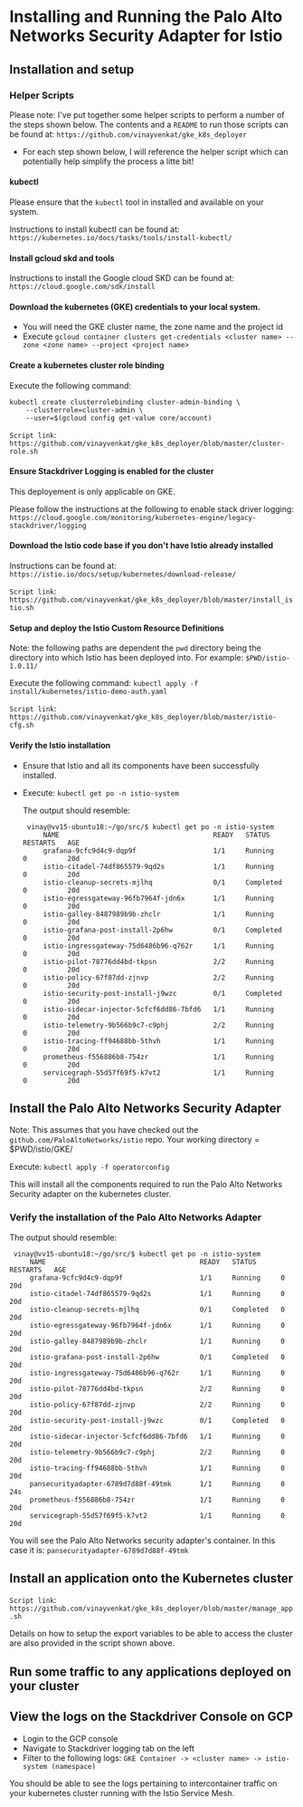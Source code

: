 # Installing and Running the Palo Alto Networks Security Adapter for Istio 

## Installation and setup 

### Helper Scripts

Please note: I've put together some helper scripts to perform a number of the steps shown below. 
             The contents and a `README` to run those scripts can be found at: 
			 ``` https://github.com/vinayvenkat/gke_k8s_deployer ```

- For each step shown below, I will reference the helper script which 
  can potentially help simplify the process a litte bit! 


#### kubectl 

Please ensure that the `kubectl` tool in installed and available on your system. 

Instructions to install kubectl can be found at: ```https://kubernetes.io/docs/tasks/tools/install-kubectl/```

#### Install gcloud skd and tools 

Instructions to install the Google cloud SKD can be found at: ```https://cloud.google.com/sdk/install```


#### Download the kubernetes (GKE) credentials to your local system. 

 - You will need the GKE cluster name, the zone name and the project id 
 - Execute ``` gcloud container clusters get-credentials <cluster name> --zone <zone name> --project <project name> ```

#### Create a kubernetes cluster role binding 

Execute the following command:

```
kubectl create clusterrolebinding cluster-admin-binding \
    --clusterrole=cluster-admin \
    --user=$(gcloud config get-value core/account)
```

`Script link`: ``` https://github.com/vinayvenkat/gke_k8s_deployer/blob/master/cluster-role.sh ```

#### Ensure Stackdriver Logging is enabled for the cluster

This deployement is only applicable on GKE. 

Please follow the instructions at the following to enable stack driver logging:
```https://cloud.google.com/monitoring/kubernetes-engine/legacy-stackdriver/logging```

#### Download the Istio code base if you don't have Istio already installed 

Instructions can be found at: ```https://istio.io/docs/setup/kubernetes/download-release/```

`Script link`: ``` https://github.com/vinayvenkat/gke_k8s_deployer/blob/master/install_istio.sh ```


#### Setup and deploy the Istio Custom Resource Definitions 

   Note: the following paths are dependent the `pwd` directory being the directory 
         into which Istio has been deployed into. 
		 For example: ```$PWD/istio-1.0.11/```

   Execute the following command: 
   ``` kubectl apply -f install/kubernetes/istio-demo-auth.yaml ```

`Script link`: ``` https://github.com/vinayvenkat/gke_k8s_deployer/blob/master/istio-cfg.sh ```

#### Verify the Istio installation 

 - Ensure that Istio and all its components have been successfully installed. 
 - Execute: ```kubectl get po -n istio-system```

   The output should resemble: 
   ```
	vinay@vv15-ubuntu18:~/go/src/$ kubectl get po -n istio-system
		NAME                                      READY   STATUS      RESTARTS   AGE
		grafana-9cfc9d4c9-dqp9f                   1/1     Running     0          20d
		istio-citadel-74df865579-9qd2s            1/1     Running     0          20d
		istio-cleanup-secrets-mjlhq               0/1     Completed   0          20d
		istio-egressgateway-96fb7964f-jdn6x       1/1     Running     0          20d
		istio-galley-8487989b9b-zhclr             1/1     Running     0          20d
		istio-grafana-post-install-2p6hw          0/1     Completed   0          20d
		istio-ingressgateway-75d6486b96-q762r     1/1     Running     0          20d
		istio-pilot-78776dd4bd-tkpsn              2/2     Running     0          20d
		istio-policy-67f87dd-zjnvp                2/2     Running     0          20d
		istio-security-post-install-j9wzc         0/1     Completed   0          20d
		istio-sidecar-injector-5cfcf6dd86-7bfd6   1/1     Running     0          20d
		istio-telemetry-9b566b9c7-c9phj           2/2     Running     0          20d
		istio-tracing-ff94688bb-5thvh             1/1     Running     0          20d
		prometheus-f556886b8-754zr                1/1     Running     0          20d
		servicegraph-55d57f69f5-k7vt2             1/1     Running     0          20d
   ```

## Install the Palo Alto Networks Security Adapter

Note: This assumes that you have checked out the `github.com/PaloAltoNetworks/istio` 
      repo.
      Your working directory = $PWD/istio/GKE/

Execute: ```kubectl apply -f operatorconfig```

This will install all the components required to run the Palo Alto Networks 
Security adapter on the kubernetes cluster. 

### Verify the installation of the Palo Alto Networks Adapter 


   The output should resemble: 
   ``` 
	vinay@vv15-ubuntu18:~/go/src/$ kubectl get po -n istio-system
		NAME                                      READY   STATUS      RESTARTS   AGE
		grafana-9cfc9d4c9-dqp9f                   1/1     Running     0          20d
		istio-citadel-74df865579-9qd2s            1/1     Running     0          20d
		istio-cleanup-secrets-mjlhq               0/1     Completed   0          20d
		istio-egressgateway-96fb7964f-jdn6x       1/1     Running     0          20d
		istio-galley-8487989b9b-zhclr             1/1     Running     0          20d
		istio-grafana-post-install-2p6hw          0/1     Completed   0          20d
		istio-ingressgateway-75d6486b96-q762r     1/1     Running     0          20d
		istio-pilot-78776dd4bd-tkpsn              2/2     Running     0          20d
		istio-policy-67f87dd-zjnvp                2/2     Running     0          20d
		istio-security-post-install-j9wzc         0/1     Completed   0          20d
		istio-sidecar-injector-5cfcf6dd86-7bfd6   1/1     Running     0          20d
		istio-telemetry-9b566b9c7-c9phj           2/2     Running     0          20d
		istio-tracing-ff94688bb-5thvh             1/1     Running     0          20d
		pansecurityadapter-6789d7d88f-49tmk       1/1     Running     0          24s
		prometheus-f556886b8-754zr                1/1     Running     0          20d
		servicegraph-55d57f69f5-k7vt2             1/1     Running     0          20d
``` 

You will see the Palo Alto Networks security adapter's container. In this case it is: 
`pansecurityadapter-6789d7d88f-49tmk`


## Install an application onto the Kubernetes cluster 

`Script link`: ``` https://github.com/vinayvenkat/gke_k8s_deployer/blob/master/manage_app.sh ```

Details on how to setup the export variables to be able to access the cluster are also 
provided in the script shown above. 

## Run some traffic to any applications deployed on your cluster


## View the logs on the Stackdriver Console on GCP

- Login to the GCP console
- Navigate to Stackdriver logging tab on the left 
- Filter to the following logs: `GKE Container -> <cluster name> -> istio-system (namespace)` 

You should be able to see the logs pertaining to intercontainer traffic on your kubernetes cluster
running with the Istio Service Mesh.  


